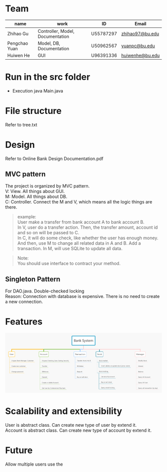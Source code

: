 # Team
|name|work|ID|Email|
|----|----|----|----|
|Zhihao Gu|Controller, Model, Documentation|U55787297|zhihao97@bu.edu|
|Pengchao Yuan|Model, DB, Documentation|U50962567|yuanpc@bu.edu|
|Huiwen He|GUI|U96391336|huiwenhe@bu.edu|

# Run in the src folder
- Execution
  java Main.java
# File structure
Refer to tree.txt

# Design
Refer to Online Bank Design Documentation.pdf

## MVC pattern
The project is organized by MVC pattern.  
V: View. All things about GUI.  
M: Model. All things about DB.  
C: Controller. Connect the M and V, which means all the logic things are there.

>example:  
User make a transfer from bank account A to bank account B.  
In V, user do a transfer action. Then, the transfer amount, account id and so on will be passed to C.  
In C, it will do some check, like whether the user has enough money. And then, use M to change all related data in A and
B. Add a transaction. 
In M, will use SQLite to update all data.

>Note:  
You should use interface to contract your method.

## Singleton Pattern  
For DAO.java. Double-checked locking  
Reason: Connection with database is expensive. There is no need to create a new connection.

# Features
![Features](BankSystem.png)

# Scalability and extensibility
User is abstract class. Can create new type of user by extend it.  
Account is abstract class.  Can create new type of account by extend it.

# Future

Allow multiple users use the 